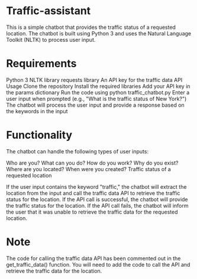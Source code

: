 # Traffic-assistant

This is a simple chatbot that provides the traffic status of a requested location. The chatbot is built using Python 3 and uses the Natural Language Toolkit (NLTK) to process user input.

# Requirements
Python 3
NLTK library
requests library
An API key for the traffic data API
Usage
Clone the repository
Install the required libraries
Add your API key in the params dictionary
Run the code using python traffic_chatbot.py
Enter a user input when prompted (e.g., "What is the traffic status of New York?")
The chatbot will process the user input and provide a response based on the keywords in the input
# Functionality
The chatbot can handle the following types of user inputs:

Who are you?
What can you do?
How do you work?
Why do you exist?
Where are you located?
When were you created?
Traffic status of a requested location

If the user input contains the keyword "traffic," the chatbot will extract the location from the input and call the traffic data API to retrieve the traffic status for the location. If the API call is successful, the chatbot will provide the traffic status for the location. If the API call fails, the chatbot will inform the user that it was unable to retrieve the traffic data for the requested location.

# Note
The code for calling the traffic data API has been commented out in the get_traffic_data() function. You will need to add the code to call the API and retrieve the traffic data for the location.







